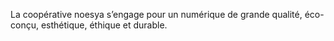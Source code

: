 La coopérative noesya s’engage pour un numérique de grande qualité, éco-conçu, esthétique, éthique et durable.
